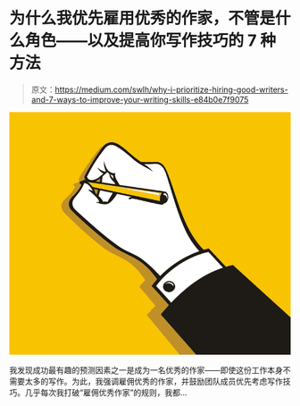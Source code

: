 # 为什么我优先雇用优秀的作家，不管是什么角色——以及提高你写作技巧的 7 种方法

> 原文：<https://medium.com/swlh/why-i-prioritize-hiring-good-writers-and-7-ways-to-improve-your-writing-skills-e84b0e7f9075>

![](img/bc4c0675e18bf30a4eaa394c86a1a11a.png)

我发现成功最有趣的预测因素之一是成为一名优秀的作家——即使这份工作本身不需要太多的写作。为此，我强调雇佣优秀的作家，并鼓励团队成员优先考虑写作技巧。几乎每次我打破“雇佣优秀作家”的规则，我都…